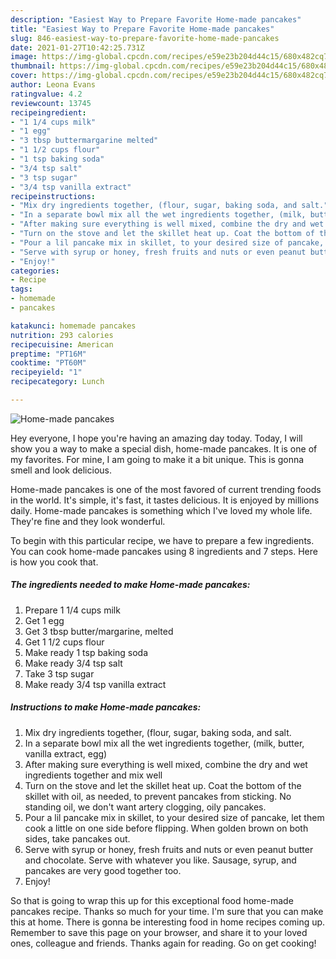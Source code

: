 ```yaml
---
description: "Easiest Way to Prepare Favorite Home-made pancakes"
title: "Easiest Way to Prepare Favorite Home-made pancakes"
slug: 846-easiest-way-to-prepare-favorite-home-made-pancakes
date: 2021-01-27T10:42:25.731Z
image: https://img-global.cpcdn.com/recipes/e59e23b204d44c15/680x482cq70/home-made-pancakes-recipe-main-photo.jpg
thumbnail: https://img-global.cpcdn.com/recipes/e59e23b204d44c15/680x482cq70/home-made-pancakes-recipe-main-photo.jpg
cover: https://img-global.cpcdn.com/recipes/e59e23b204d44c15/680x482cq70/home-made-pancakes-recipe-main-photo.jpg
author: Leona Evans
ratingvalue: 4.2
reviewcount: 13745
recipeingredient:
- "1 1/4 cups milk"
- "1 egg"
- "3 tbsp buttermargarine melted"
- "1 1/2 cups flour"
- "1 tsp baking soda"
- "3/4 tsp salt"
- "3 tsp sugar"
- "3/4 tsp vanilla extract"
recipeinstructions:
- "Mix dry ingredients together, (flour, sugar, baking soda, and salt."
- "In a separate bowl mix all the wet ingredients together, (milk, butter, vanilla extract, egg)"
- "After making sure everything is well mixed, combine the dry and wet ingredients together and mix well"
- "Turn on the stove and let the skillet heat up. Coat the bottom of the skillet with oil, as needed, to prevent pancakes from sticking. No standing oil, we don&#39;t want artery clogging, oily pancakes."
- "Pour a lil pancake mix in skillet, to your desired size of pancake, let them cook a little on one side before flipping. When golden brown on both sides, take pancakes out."
- "Serve with syrup or honey, fresh fruits and nuts or even peanut butter and chocolate. Serve with whatever you like. Sausage, syrup, and pancakes are very good together too."
- "Enjoy!"
categories:
- Recipe
tags:
- homemade
- pancakes

katakunci: homemade pancakes 
nutrition: 293 calories
recipecuisine: American
preptime: "PT16M"
cooktime: "PT60M"
recipeyield: "1"
recipecategory: Lunch

---
```



![Home-made pancakes](https://img-global.cpcdn.com/recipes/e59e23b204d44c15/680x482cq70/home-made-pancakes-recipe-main-photo.jpg)

Hey everyone, I hope you're having an amazing day today. Today, I will show you a way to make a special dish, home-made pancakes. It is one of my favorites. For mine, I am going to make it a bit unique. This is gonna smell and look delicious.

Home-made pancakes is one of the most favored of current trending foods in the world. It's simple, it's fast, it tastes delicious. It is enjoyed by millions daily. Home-made pancakes is something which I've loved my whole life. They're fine and they look wonderful.




To begin with this particular recipe, we have to prepare a few ingredients. You can cook home-made pancakes using 8 ingredients and 7 steps. Here is how you cook that.

<!--inarticleads1-->

##### The ingredients needed to make Home-made pancakes:

1. Prepare 1 1/4 cups milk
1. Get 1 egg
1. Get 3 tbsp butter/margarine, melted
1. Get 1 1/2 cups flour
1. Make ready 1 tsp baking soda
1. Make ready 3/4 tsp salt
1. Take 3 tsp sugar
1. Make ready 3/4 tsp vanilla extract




<!--inarticleads2-->

##### Instructions to make Home-made pancakes:

1. Mix dry ingredients together, (flour, sugar, baking soda, and salt.
1. In a separate bowl mix all the wet ingredients together, (milk, butter, vanilla extract, egg)
1. After making sure everything is well mixed, combine the dry and wet ingredients together and mix well
1. Turn on the stove and let the skillet heat up. Coat the bottom of the skillet with oil, as needed, to prevent pancakes from sticking. No standing oil, we don&#39;t want artery clogging, oily pancakes.
1. Pour a lil pancake mix in skillet, to your desired size of pancake, let them cook a little on one side before flipping. When golden brown on both sides, take pancakes out.
1. Serve with syrup or honey, fresh fruits and nuts or even peanut butter and chocolate. Serve with whatever you like. Sausage, syrup, and pancakes are very good together too.
1. Enjoy!




So that is going to wrap this up for this exceptional food home-made pancakes recipe. Thanks so much for your time. I'm sure that you can make this at home. There is gonna be interesting food in home recipes coming up. Remember to save this page on your browser, and share it to your loved ones, colleague and friends. Thanks again for reading. Go on get cooking!

